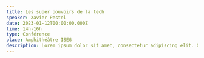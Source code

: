 ```yaml
---
title: Les super pouvoirs de la tech
speaker: Xavier Pestel
date: 2023-01-12T00:00:00.000Z
time: 14h-16h
type: Conférence
place: Amphithéâtre ISEG
description: Lorem ipsum dolor sit amet, consectetur adipiscing elit. Cras vestibulum eros et venenatis accumsan. Phasellus neque magna, laoreet eu lacus at, rutrum consectetur enim. Nullam porta justo eget massa ornare elementum. Nullam volutpat sed mi a condimentum. Nam gravida interdum ante ut placerat. Donec at enim ut nunc condimentum tristique ac eu turpis.
---
```


